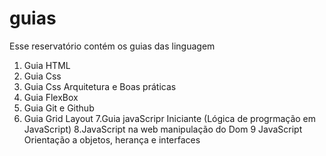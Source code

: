 # guias
 Esse reservatório contém os guias das linguagem 
 1. Guia HTML
 2. Guia Css
 3. Guia Css Arquitetura e Boas práticas
 4. Guia FlexBox
 5. Guia Git e Github
 6. Guia Grid Layout 
 7.Guia javaScripr Iniciante (Lógica de progrmação em JavaScript)
 8.JavaScript na web manipulação do Dom 
 9 JavaScript Orientação a objetos, herança e interfaces
